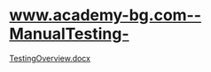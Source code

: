 # www.academy-bg.com--ManualTesting-

[TestingOverview.docx](https://github.com/user-attachments/files/19820585/TestingOverview.docx)
